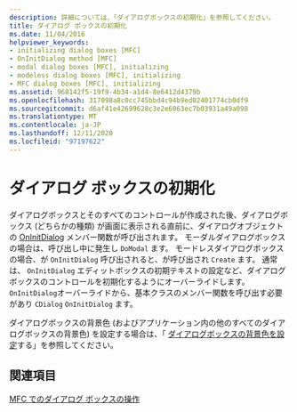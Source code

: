 ```yaml
---
description: 詳細については、「ダイアログボックスの初期化」を参照してください。
title: ダイアログ ボックスの初期化
ms.date: 11/04/2016
helpviewer_keywords:
- initializing dialog boxes [MFC]
- OnInitDialog method [MFC]
- modal dialog boxes [MFC], initializing
- modeless dialog boxes [MFC], initializing
- MFC dialog boxes [MFC], initializing
ms.assetid: 968142f5-19f9-4b34-a1d4-8e6412d4379b
ms.openlocfilehash: 317098a8c0cc745bbd4c94b9ed02401774cb0df9
ms.sourcegitcommit: d6af41e42699628c3e2e6063ec7b03931a49a098
ms.translationtype: MT
ms.contentlocale: ja-JP
ms.lasthandoff: 12/11/2020
ms.locfileid: "97197622"
---
```

# <a name="initializing-the-dialog-box"></a>ダイアログ ボックスの初期化

ダイアログボックスとそのすべてのコントロールが作成された後、ダイアログボックス (どちらかの種類) が画面に表示される直前に、ダイアログオブジェクトの [OnInitDialog](reference/cdialog-class.md#oninitdialog) メンバー関数が呼び出されます。 モーダルダイアログボックスの場合は、呼び出し中に発生し `DoModal` ます。 モードレスダイアログボックスの場合、が `OnInitDialog` 呼び出されると、が呼び出され `Create` ます。 通常は、 `OnInitDialog` エディットボックスの初期テキストの設定など、ダイアログボックスのコントロールを初期化するようにオーバーライドします。 `OnInitDialog`オーバーライドから、基本クラスのメンバー関数を呼び出す必要があり `CDialog` `OnInitDialog` ます。

ダイアログボックスの背景色 (およびアプリケーション内の他のすべてのダイアログボックスの背景色) を設定する場合は、「 [ダイアログボックスの背景色を設定](setting-the-dialog-boxs-background-color.md)する」を参照してください。

## <a name="see-also"></a>関連項目

[MFC でのダイアログ ボックスの操作](life-cycle-of-a-dialog-box.md)
